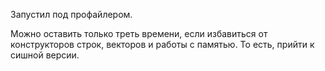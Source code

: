 Запустил под профайлером.

Можно оставить только треть времени, если избавиться от конструкторов строк, векторов и работы с памятью. То есть, прийти к сишной версии.
